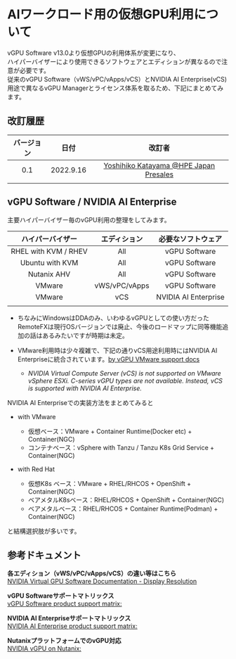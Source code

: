 # AIワークロード用の仮想GPU利用について
vGPU Software v13.0より仮想GPUの利用体系が変更になり、<br>
ハイパーバイザーにより使用できるソフトウェアとエディションが異なるので注意が必要です。<br>
従来のvGPU Software（vWS/vPC/vApps/vCS）とNVIDIA AI Enterprise(vCS)用途で異なるvGPU Managerとライセンス体系を取るため、下記にまとめてみます。

## 改訂履歴

| バージョン | 日付 | 改訂者 |
| :---: | :---: | :---: |
| 0.1 | 2022.9.16 | [Yoshihiko Katayama @HPE Japan Presales](yoshihiko.katayama@hpe.com) |
|  |  |  |

## vGPU Software / NVIDIA AI Enterprise

主要ハイパーバイザー毎のvGPU利用の整理をしてみます。

| ハイパーバイザー | エディション | 必要なソフトウェア |
| :---: | :---: | :---: |
| RHEL with KVM / RHEV | All | vGPU Software |
| Ubuntu with KVM | All | vGPU Software |
| Nutanix AHV | All | vGPU Software |
| VMware | vWS/vPC/vApps | vGPU Software |
| VMware | vCS | NVIDIA AI Enterprise |
|  |  |  |

- ちなみにWindowsはDDAのみ、いわゆるvGPUとしての使い方だったRemoteFXは現行OSバージョンでは廃止、今後のロードマップに同等機能追加の話はあるみたいですが時期は未定。
- VMware利用時は少々複雑で、下記の通りvCS用途利用時にはNVIDIA AI Enterpriseに統合されています。[by vGPU VMware support docs](https://docs.nvidia.com/grid/latest/product-support-matrix/index.html#abstract__vcompute-gpu-support-limitations)<br>

  - *NVIDIA Virtual Compute Server (vCS) is not supported on VMware vSphere ESXi. C-series vGPU types are not available. Instead, vCS is supported with NVIDIA AI Enterprise.*


NVIDIA AI Enterpriseでの実装方法をまとめてみると

- with VMware
  - 仮想ベース：VMware + Container Runtime(Docker etc) + Container(NGC)
  - コンテナベース：vSphere with Tanzu / Tanzu K8s Grid Service + Container(NGC)

- with Red Hat
  - 仮想K8s ベース：VMware + RHEL/RHCOS + OpenShift + Container(NGC)
  - ベアメタルK8sベース：RHEL/RHCOS + OpenShift + Container(NGC)
  - ベアメタルベース：RHEL/RHCOS + Container Runtime(Podman) + Container(NGC)

と結構選択肢が多いです。

## 参考ドキュメント
**各エディション（vWS/vPC/vApps/vCS）の違い等はこちら**<br>
[NVIDIA Virtual GPU Software Documentation - Display Resolution](
https://docs.nvidia.com/grid/latest/grid-vgpu-user-guide/index.html#physical-gpu-display-resolution-handling)

**vGPU Softwareサポートマトリックス**<br>
[vGPU Software product support matrix:](https://docs.nvidia.com/grid/latest/product-support-matrix/index.html)

**NVIDIA AI Enterpriseサポートマトリックス**<br>
[NVIDIA AI Enterprise product support matrix:](https://docs.nvidia.com/ai-enterprise/latest/product-support-matrix/index.html)

**NutanixプラットフォームでのvGPU対応**<br>
[NVIDIA vGPU on Nutanix:](https://portal.nutanix.com/page/documents/solutions/details?targetId=TN-2046-vGPU-on-Nutanix:TN-2046-vGPU-on-Nutanix)  
